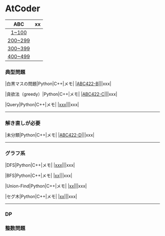 # AtCoder

|ABC|xx|
|:--:|:--:|
|[1~100]()||
|[200~299]()||
|[300~399]()||
|[400~499]()||


### 典型問題
|白黒マスの問題|Python|C++|メモ|
|[ABC422-B](https://atcoder.jp/contests/abc422/tasks/abc422_b)|[]()|[]()|xxx|

|貪欲法（greedy）|Python|C++|メモ|
|[ABC422-C](https://atcoder.jp/contests/abc422/tasks/abc422_b)|[]()|[]()|xxx|


|Query|Python|C++|メモ|
|[xxx](https://atcoder.jp/contests/abc422/tasks/abc422_b)|[]()|[]()|xxx|

---

### 解き直しが必要
|未分類|Python|C++|メモ|
|[ABC422-D](https://atcoder.jp/contests/abc422/tasks/abc422_d)|[]()|[]()|xxx|

---

### グラフ系
|DFS|Python|C++|メモ|
|[xxx](https://atcoder.jp/contests/abc422/tasks/abc422_d)|[]()|[]()|xxx|

|BFS|Python|C++|メモ|
|[xx](https://atcoder.jp/contests/abc422/tasks/abc422_d)|[]()|[]()|xxx|


|Union-Find|Python|C++|メモ|
|[xx](https://atcoder.jp/contests/abc422/tasks/abc422_d)|[]()|[]()|xxx|

|セグ木|Python|C++|メモ|
|[xx](https://atcoder.jp/contests/abc422/tasks/abc422_d)|[]()|[]()|xxx|

---

### DP

### 整数問題
